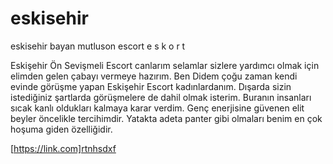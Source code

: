 # eskisehir
eskisehir bayan mutluson escort e s k o r t

Eskişehir Ön Sevişmeli Escort canlarım selamlar sizlere yardımcı olmak için elimden gelen çabayı vermeye hazırım. Ben Didem çoğu zaman kendi evinde görüşme yapan Eskişehir Escort kadınlardanım. Dışarda sizin istediğiniz şartlarda görüşmelere de dahil olmak isterim. Buranın insanları sıcak kanlı oldukları kalmaya karar verdim. Genç enerjisine güvenen elit beyler öncelikle tercihimdir. Yatakta adeta panter gibi olmaları benim en çok hoşuma giden özelliğidir.

[https://link.com]rtnhsdxf

